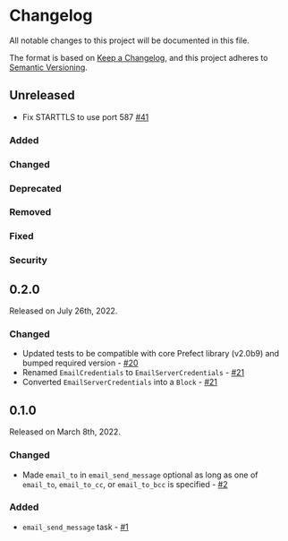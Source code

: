 # Changelog

All notable changes to this project will be documented in this file.

The format is based on [Keep a Changelog](https://keepachangelog.com/en/1.0.0/),
and this project adheres to [Semantic Versioning](https://semver.org/spec/v2.0.0.html).

## Unreleased

- Fix STARTTLS to use port 587 [#41](https://github.com/PrefectHQ/prefect-email/pull/41)

### Added

### Changed

### Deprecated

### Removed

### Fixed

### Security

## 0.2.0

Released on July 26th, 2022.

### Changed

- Updated tests to be compatible with core Prefect library (v2.0b9) and bumped required version - [#20](https://github.com/PrefectHQ/prefect_email/pull/20)
- Renamed `EmailCredentials` to `EmailServerCredentials` - [#21](https://github.com/PrefectHQ/prefect-email/pull/21)
- Converted `EmailServerCredentials` into a `Block` - [#21](https://github.com/PrefectHQ/prefect-email/pull/21)

## 0.1.0

Released on March 8th, 2022.

### Changed

- Made `email_to` in `email_send_message` optional as long as one of `email_to`, `email_to_cc`, or `email_to_bcc` is specified - [#2](https://github.com/PrefectHQ/prefect-email/pull/2)

### Added

- `email_send_message` task - [#1](https://github.com/PrefectHQ/prefect-email/pull/1)
